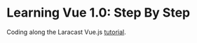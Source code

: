 # Learning Vue 1.0: Step By Step

Coding along the Laracast Vue.js [tutorial](https://laracasts.com/series/learning-vue-step-by-step/).

